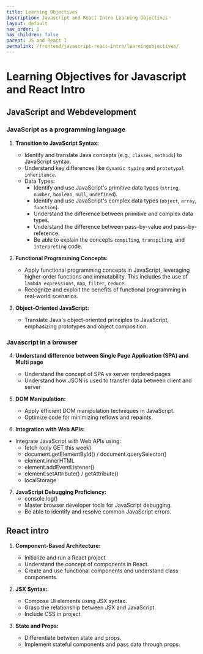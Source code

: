 ```yaml
---
title: Learning Objectives
description: Javascript and React Intro Learning Objectives
layout: default
nav_order: 1
has_children: false
parent: JS and React I
permalink: /frontend/javascript-react-intro/learningobjectives/
---
```


# Learning Objectives for Javascript and React Intro

## JavaScript and Webdevelopment

### JavaScript as a programming language

1. **Transition to JavaScript Syntax:**
   - Identify and translate Java concepts (e.g., `classes`, `methods`) to JavaScript syntax.
   - Understand key differences like `dynamic typing` and `prototypal inheritance`.
   - Data Types:
     - Identify and use JavaScript's primitive data types (`string`, `number`, `boolean`, `null`, `undefined`).
     - Identify and use JavaScript's complex data types (`object`, `array`, `function`).
     - Understand the difference between primitive and complex data types.
     - Understand the difference between pass-by-value and pass-by-reference.
     - Be able to explain the concepts `compiling`, `transpiling`, and `interpreting` code.

2. **Functional Programming Concepts:**
   - Apply functional programming concepts in JavaScript, leveraging higher-order functions and immutability. This includes the use of `lambda expressions`, `map`, `filter`, `reduce`.
   - Recognize and exploit the benefits of functional programming in real-world scenarios.

3. **Object-Oriented JavaScript:**
   - Translate Java's object-oriented principles to JavaScript, emphasizing prototypes and object composition.

### Javascript in a browser

4. **Understand difference between Single Page Application (SPA) and Multi page**
   - Understand the concept of SPA vs server rendered pages
   - Understand how JSON is used to transfer data between client and server

5. **DOM Manipulation:**
   - Apply efficient DOM manipulation techniques in JavaScript.
   - Optimize code for minimizing reflows and repaints.

6. **Integration with Web APIs:**

- Integrate JavaScript with Web APIs using:
  - fetch (only GET this week)
  - document.getElementById() / document.querySelector()
  - element.innerHTML
  - element.addEventListener()
  - element.setAttribute() / getAttribute()
  - localStorage

7. **JavaScript Debugging Proficiency:**
    - console.log()
    - Master browser developer tools for JavaScript debugging.
    - Be able to identify and resolve common JavaScript errors.

## React intro

1. **Component-Based Architecture:**
    - Initialize and run a React project
    - Understand the concept of components in React.
    - Create and use functional components and understand class components.

2. **JSX Syntax:**
    - Compose UI elements using JSX syntax.
    - Grasp the relationship between JSX and JavaScript.
    - Include CSS in project

3. **State and Props:**
    - Differentiate between state and props.
    - Implement stateful components and pass data through props.
